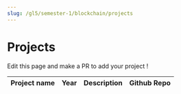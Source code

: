 ```yaml
---
slug: /gl5/semester-1/blockchain/projects
---
```


# Projects

Edit this page and make a PR to add your project !

| Project name | Year | Description | Github Repo
| --- | --- | --- | --- |
